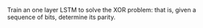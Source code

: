 Train an one layer LSTM to solve the XOR problem:
that is, given a sequence of bits, determine its parity.
